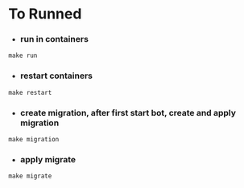 # To Runned

- ### run in containers 
```
make run
```
- ### restart containers
```
make restart
```
- ### create migration, after first start bot, create and apply migration
```
make migration
```
- ### apply migrate
```
make migrate
```